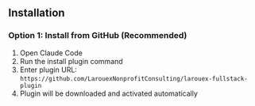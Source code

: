 ## Installation

### Option 1: Install from GitHub (Recommended)

1. Open Claude Code
2. Run the install plugin command
3. Enter plugin URL: `https://github.com/LarouexNonprofitConsulting/larouex-fullstack-plugin`
4. Plugin will be downloaded and activated automatically